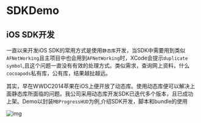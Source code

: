 # SDKDemo
iOS SDK开发
---
  一直以来开发iOS SDK的常用方式是使用`静态库`开发，当SDK中需要用到类似`AFNetWorking`且主项目中也会用到`AFNetWorking`时，XCode会提示`duplicate symbol`,且这个问题一直没有有效的处理方式。类似需求，查询网上资料，什么`cocoapods`私有库，公有库，结果越扯越远。

其实，早在WWDC2014苹果在iOS上便开放了动态库。使用动态库便可以解决上面静态库所面临的问题。我公司采用动态库开发SDK已迭代多个版本，且已成功上架。Demo以封装`MBProgressHUD`为例,介绍SDK开发，脚本和bundle的使用

![img](https://github.com/wutao23yzd/SDKDemo/blob/master/sdk.gif)

